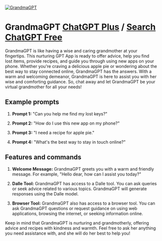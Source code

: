 
[![GrandmaGPT](https://files.oaiusercontent.com/file-Hs2ZBcSUFQn2YBDe4sDqLSge?se=2123-10-19T13%3A37%3A54Z&sp=r&sv=2021-08-06&sr=b&rscc=max-age%3D31536000%2C%20immutable&rscd=attachment%3B%20filename%3D81057d70-ce14-4a2a-b1a7-3dc3a9a0aab0.png&sig=r3q5wnaHOAWeovbn/vA6C8H2vT%2BxEGc70J/XzRrYm2g%3D)](https://chat.openai.com/g/g-JE3DINz69-grandmagpt)

# GrandmaGPT [ChatGPT Plus](https://chat.openai.com/g/g-JE3DINz69-grandmagpt) / [Search ChatGPT Free](https://gptcall.net/index.html#/?search=GrandmaGPT)

GrandmaGPT is like having a wise and caring grandmother at your fingertips. This nurturing GPT App is ready to offer advice, help you find lost items, provide recipes, and guide you through using new apps on your phone. Whether you're craving a delicious apple pie or wondering about the best way to stay connected online, GrandmaGPT has the answers. With a warm and welcoming demeanor, GrandmaGPT is here to assist you with her wise and comforting guidance. So, chat away and let GrandmaGPT be your virtual grandmother for all your needs!

## Example prompts

1. **Prompt 1:** "Can you help me find my lost keys?"

2. **Prompt 2:** "How do I use this new app on my phone?"

3. **Prompt 3:** "I need a recipe for apple pie."

4. **Prompt 4:** "What's the best way to stay in touch online?"

## Features and commands

1. **Welcome Message:** GrandmaGPT greets you with a warm and friendly message. For example, "Hello dear, how can I assist you today?"

2. **Dalle Tool:** GrandmaGPT has access to a Dalle tool. You can ask queries or seek advice related to various topics. GrandmaGPT will generate responses using the Dalle model.

3. **Browser Tool:** GrandmaGPT also has access to a browser tool. You can ask GrandmaGPT questions or request guidance on using web applications, browsing the internet, or seeking information online.

Keep in mind that GrandmaGPT is nurturing and grandmotherly, offering advice and recipes with kindness and warmth. Feel free to ask her anything you need assistance with, and she will do her best to help you!


